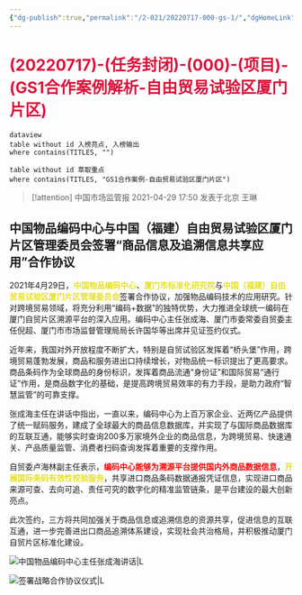 ```yaml
---
{"dg-publish":true,"permalink":"/2-021/20220717-000-gs-1/","dgHomeLink":true,"dgPassFrontmatter":false}
---
```



# <font color=#DC143C>(20220717)-(任务封闭)-(000)-(项目)-(GS1合作案例解析-自由贸易试验区厦门片区)</font>

```
dataview
table without id 入榜亮点, 入榜输出
where contains(TITLES, "")
```

```dataview
table without id 萃取重点
where contains(TITLES, "GS1合作案例-自由贸易试验区厦门片区")
```

>[!attention]
>中国市场监管报
>2021-04-29 17:50
>发表于北京
>王琳

## 中国物品编码中心与中国（福建）自由贸易试验区厦门片区管理委员会签署“商品信息及追溯信息共享应用”合作协议

2021年4月29日，<strong><font color=#E6E022>中国物品编码中心</font></strong>、<strong><font color=#E6E022>厦门市标准化研究院</font></strong>与<strong><font color=#E6E022>中国（福建）自由贸易试验区厦门片区管理委员会</font></strong>签署合作协议，加强物品编码技术的应用研究。针对跨境贸易领域，将充分利用“编码+数据”的独特优势，大力推进全球统一编码在厦门自贸片区溯源平台的深入应用。编码中心主任张成海、厦门市委常委自贸委主任倪超、厦门市市场监督管理局局长许国华等出席并见证签约仪式。

近年来，我国对外开放程度不断扩大，特别是自贸试验区发挥着“桥头堡”作用，跨境贸易蓬勃发展，商品和服务进出口持续增长，对物品统一标识提出了更高要求。商品条码作为全球商品的身份标识，发挥着商品流通“身份证”和国际贸易“通行证”作用，是商品数字化的基础，是提高跨境贸易效率的有力手段，是助力政府“智慧监管”的可靠支撑。

张成海主任在讲话中指出，一直以来，编码中心为上百万家企业、近两亿产品提供了统一赋码服务，建成了全球最大的商品信息数据库，并实现了与国际商品数据库的互联互通，能够实时查询200多万家境外企业的商品信息，为跨境贸易、快速通关、产品质量监管、消费者扫码查询发挥着重要的支撑作用。

自贸委卢海林副主任表示，<strong><font color=#FF0000>编码中心能够为溯源平台提供国内外商品数据信息</font></strong>，<strong><font color=#E6E022>开展国际条码有效性校验服务</font></strong>，共享进口商品条码数据通报凭证信息，实现进口商品来源可查、去向可追、责任可究的数字化的精准监管链条，是平台建设的最大创新亮点。

此次签约，三方将共同加强关于商品信息或追溯信息的资源共享，促进信息的互联互通，进一步完善进出口商品追溯体系建设，实现社会共治格局，并积极推动厦门自贸片区标准化建设。

![中国物品编码中心主任张成海讲话|L](https://mmbiz.qpic.cn/mmbiz_png/K88vLdebsTwKibg0Wia1uU9wVanprVC9OicibT7btSQrLpBFCt5upTApDk9OyuCPto0VQicyicvLLx4gK7oOricEICjcw/640?wx_fmt=png&wxfrom=5&wx_lazy=1&wx_co=1)

![签署战略合作协议仪式|L](https://mmbiz.qpic.cn/mmbiz_png/K88vLdebsTwKibg0Wia1uU9wVanprVC9Oic8M4iaIh0WMYls6sXe67nX0eGmmwT4sLuzOhPSlJDjcc9dkWkZeeicrGg/640?wx_fmt=png&wxfrom=5&wx_lazy=1&wx_co=1)